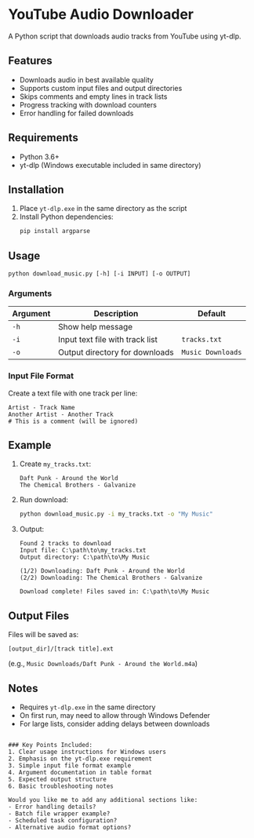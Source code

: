 # YouTube Audio Downloader

A Python script that downloads audio tracks from YouTube using yt-dlp.

## Features
- Downloads audio in best available quality
- Supports custom input files and output directories
- Skips comments and empty lines in track lists
- Progress tracking with download counters
- Error handling for failed downloads

## Requirements
- Python 3.6+
- yt-dlp (Windows executable included in same directory)

## Installation
1. Place `yt-dlp.exe` in the same directory as the script
2. Install Python dependencies:
   ```cmd
   pip install argparse
   ```

## Usage
```
python download_music.py [-h] [-i INPUT] [-o OUTPUT]
```

### Arguments
| Argument | Description                          | Default          |
|----------|--------------------------------------|------------------|
| `-h`     | Show help message                    |                  |
| `-i`     | Input text file with track list      | `tracks.txt`     |
| `-o`     | Output directory for downloads       | `Music Downloads`|

### Input File Format
Create a text file with one track per line:
```
Artist - Track Name
Another Artist - Another Track
# This is a comment (will be ignored)
```

## Example
1. Create `my_tracks.txt`:
   ```
   Daft Punk - Around the World
   The Chemical Brothers - Galvanize
   ```

2. Run download:
   ```cmd
   python download_music.py -i my_tracks.txt -o "My Music"
   ```

3. Output:
   ```
   Found 2 tracks to download
   Input file: C:\path\to\my_tracks.txt
   Output directory: C:\path\to\My Music

   (1/2) Downloading: Daft Punk - Around the World
   (2/2) Downloading: The Chemical Brothers - Galvanize

   Download complete! Files saved in: C:\path\to\My Music
   ```

## Output Files
Files will be saved as:
```
[output_dir]/[track title].ext
```
(e.g., `Music Downloads/Daft Punk - Around the World.m4a`)

## Notes
- Requires `yt-dlp.exe` in the same directory
- On first run, may need to allow through Windows Defender
- For large lists, consider adding delays between downloads
```

### Key Points Included:
1. Clear usage instructions for Windows users
2. Emphasis on the yt-dlp.exe requirement
3. Simple input file format example
4. Argument documentation in table format
5. Expected output structure
6. Basic troubleshooting notes

Would you like me to add any additional sections like:
- Error handling details?
- Batch file wrapper example?
- Scheduled task configuration?
- Alternative audio format options?